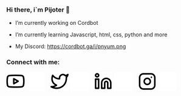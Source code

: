 ### Hi there, i`m Pijoter 👋

- I’m currently working on Cordbot
- I’m currently learning Javascript, html, css, python and more

- My Discord:
https://cordbot.ga/i/pnyum.png

### Connect with me:

[![website](./img/youtube-light.svg)](https://www.youtube.com/channel/UCH1KIq3I8xQ6hDK6xmXTTmw#gh-light-mode-only)
[![website](./img/youtube-dark.svg)](https://www.youtube.com/channel/UCH1KIq3I8xQ6hDK6xmXTTmw#gh-dark-mode-only)
&nbsp;&nbsp;
[![website](./img/twitter-light.svg)](https://twitter.com/codestackr#gh-light-mode-only)
[![website](./img/twitter-dark.svg)](https://twitter.com/codestackr#gh-dark-mode-only)
&nbsp;&nbsp;
[![website](./img/linkedin-light.svg)](https://linkedin.com/in/codeSTACKr#gh-light-mode-only)
[![website](./img/linkedin-dark.svg)](https://linkedin.com/in/codeSTACKr#gh-dark-mode-only)
&nbsp;&nbsp;
[![website](./img/instagram-light.svg)](https://instagram.com/codeSTACKr#gh-light-mode-only)
[![website](./img/instagram-dark.svg)](https://instagram.com/codeSTACKr#gh-dark-mode-only)
<!--
**Pijoters/Pijoters** is a ✨ _special_ ✨ repository because its `README.md` (this file) appears on your GitHub profile.

Here are some ideas to get you started:


-->
